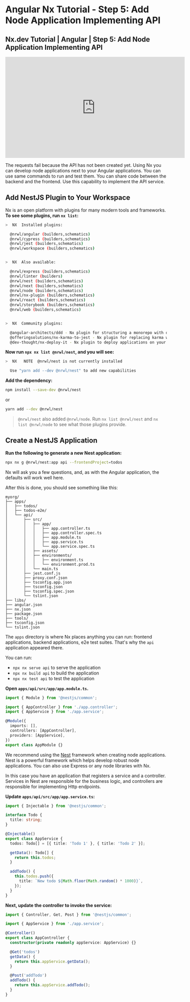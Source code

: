 # Angular Nx Tutorial - Step 5: Add Node Application Implementing API

## Nx.dev Tutorial | Angular | Step 5: Add Node Application Implementing API

<iframe width="560" height="315" src="https://www.youtube.com/embed/SsCx2WErVTI" frameborder="0" allow="accelerometer; autoplay; encrypted-media; gyroscope; picture-in-picture" allowfullscreen></iframe>

The requests fail because the API has not been created yet. Using Nx you can develop node applications next to your Angular applications. You can use same commands to run and test them. You can share code between the backend and the frontend. Use this capability to implement the API service.

## Add NestJS Plugin to Your Workspace

Nx is an open platform with plugins for many modern tools and frameworks. **To see some plugins, run `nx list`:**

```bash
>  NX  Installed plugins:

  @nrwl/angular (builders,schematics)
  @nrwl/cypress (builders,schematics)
  @nrwl/jest (builders,schematics)
  @nrwl/workspace (builders,schematics)


>  NX  Also available:

  @nrwl/express (builders,schematics)
  @nrwl/linter (builders)
  @nrwl/nest (builders,schematics)
  @nrwl/next (builders,schematics)
  @nrwl/node (builders,schematics)
  @nrwl/nx-plugin (builders,schematics)
  @nrwl/react (builders,schematics)
  @nrwl/storybook (builders,schematics)
  @nrwl/web (builders,schematics)


>  NX  Community plugins:

  @angular-architects/ddd - Nx plugin for structuring a monorepo with domains and layers
  @offeringsolutions/nx-karma-to-jest - Nx plugin for replacing karma with jest in an Nx workspace
  @dev-thought/nx-deploy-it - Nx plugin to deploy applications on your favorite cloud provider
```

**Now run `npx nx list @nrwl/nest`, and you will see:**

```bash
>  NX   NOTE  @nrwl/nest is not currently installed

  Use "yarn add --dev @nrwl/nest" to add new capabilities
```

**Add the dependency:**

```bash
npm install --save-dev @nrwl/nest
```

or

```bash
yarn add --dev @nrwl/nest
```

> `@nrwl/nest` also added `@nrwl/node`. Run `nx list @nrwl/nest` and `nx list @nrwl/node` to see what those plugins provide.

## Create a NestJS Application

**Run the following to generate a new Nest application:**

```bash
npx nx g @nrwl/nest:app api --frontendProject=todos
```

Nx will ask you a few questions, and, as with the Angular application, the defaults will work well here.

After this is done, you should see something like this:

```treeview
myorg/
├── apps/
│   ├── todos/
│   ├── todos-e2e/
│   └── api/
│       ├── src/
│       │   ├── app/
│       │   │   ├── app.controller.ts
│       │   │   ├── app.controller.spec.ts
│       │   │   ├── app.module.ts
│       │   │   ├── app.service.ts
│       │   │   └── app.service.spec.ts
│       │   ├── assets/
│       │   ├── environments/
│       │   │   ├── environment.ts
│       │   │   └── environment.prod.ts
│       │   └── main.ts
│       ├── jest.conf.js
│       ├── proxy.conf.json
│       ├── tsconfig.app.json
│       ├── tsconfig.json
│       ├── tsconfig.spec.json
│       └── tslint.json
├── libs/
├── angular.json
├── nx.json
├── package.json
├── tools/
├── tsconfig.json
└── tslint.json
```

The `apps` directory is where Nx places anything you can run: frontend applications, backend applications, e2e test suites. That's why the `api` application appeared there.

You can run:

- `npx nx serve api` to serve the application
- `npx nx build api` to build the application
- `npx nx test api` to test the application

**Open `apps/api/src/app/app.module.ts`.**

```typescript
import { Module } from '@nestjs/common';

import { AppController } from './app.controller';
import { AppService } from './app.service';

@Module({
  imports: [],
  controllers: [AppController],
  providers: [AppService],
})
export class AppModule {}
```

We recommend using the [Nest](/{{framework}}/nest/overview) framework when creating node applications. Nest is a powerful framework which helps develop robust node applications. You can also use Express or any node libraries with Nx.

In this case you have an application that registers a service and a controller. Services in Nest are responsible for the business logic, and controllers are responsible for implementing Http endpoints.

**Update `apps/api/src/app/app.service.ts`:**

```typescript
import { Injectable } from '@nestjs/common';

interface Todo {
  title: string;
}

@Injectable()
export class AppService {
  todos: Todo[] = [{ title: 'Todo 1' }, { title: 'Todo 2' }];

  getData(): Todo[] {
    return this.todos;
  }

  addTodo() {
    this.todos.push({
      title: `New todo ${Math.floor(Math.random() * 1000)}`,
    });
  }
}
```

**Next, update the controller to invoke the service:**

```typescript
import { Controller, Get, Post } from '@nestjs/common';

import { AppService } from './app.service';

@Controller()
export class AppController {
  constructor(private readonly appService: AppService) {}

  @Get('todos')
  getData() {
    return this.appService.getData();
  }

  @Post('addTodo')
  addTodo() {
    return this.appService.addTodo();
  }
}
```
